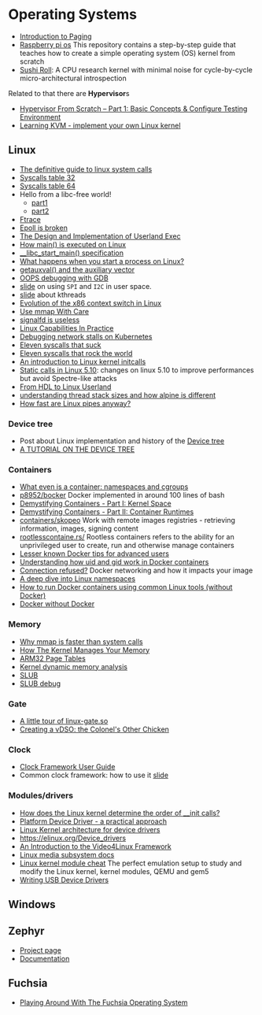# Operating Systems

 - [Introduction to Paging](https://os.phil-opp.com/paging-introduction/)
 - [Raspberry pi os](https://github.com/s-matyukevich/raspberry-pi-os) This repository contains a step-by-step guide that teaches how to create a simple operating system (OS) kernel from scratch
 - [Sushi Roll](https://gamozolabs.github.io/metrology/2019/08/19/sushi_roll.html): A CPU research kernel with minimal noise for cycle-by-cycle micro-architectural introspection

Related to that there are **Hypervisor**s

 - [Hypervisor From Scratch – Part 1: Basic Concepts & Configure Testing Environment](https://rayanfam.com/topics/hypervisor-from-scratch-part-1/)
 - [Learning KVM - implement your own Linux kernel ](https://david942j.blogspot.com/2018/10/note-learning-kvm-implement-your-own.html)

## Linux

 - [The definitive guide to linux system calls](http://blog.packagecloud.io/eng/2016/04/05/the-definitive-guide-to-linux-system-calls/)
 - [Syscalls table 32](https://filippo.io/linux-syscall-table/)
 - [Syscalls table 64](https://syscalls.kernelgrok.com/)
 - Hello from a libc-free world!
    * [part1](https://blogs.oracle.com/ksplice/entry/hello_from_a_libc_free)
    * [part2](https://blogs.oracle.com/ksplice/entry/hello_from_a_libc_free1)
 - [Ftrace](https://jvns.ca/blog/2017/03/19/getting-started-with-ftrace/)
 - [Epoll is broken](https://idea.popcount.org/2017-03-20-epoll-is-fundamentally-broken-22/)
 - [The Design and Implementation of Userland Exec](https://grugq.github.io/docs/ul_exec.txt)
 - [How main() is executed on Linux](http://www.tldp.org/LDP/LG/issue84/hawk.html)
 - [__libc_start_main() specification](https://refspecs.linuxbase.org/LSB_3.0.0/LSB-PDA/LSB-PDA/baselib---libc-start-main-.html)
 - [What happens when you start a process on Linux?](http://jvns.ca/blog/2016/10/04/exec-will-eat-your-brain/)
 - [getauxval() and the auxiliary vector](https://lwn.net/Articles/519085/)
 - [OOPS debugging with GDB](http://mokosays.com/work/?p=22)
 - [slide](http://haifux.org/lectures/258/gpio_spi_i2c_userspace.pdf) on using ``SPI`` and ``I2C`` in user space.
 - [slide](http://www.cs.fsu.edu/~cop4610t/lectures/project2/kthreads/kthreads.pdf) about kthreads
 - [Evolution of the x86 context switch in Linux](http://www.maizure.org/projects/evolution_x86_context_switch_linux/)
 - [Use mmap With Care](https://www.sublimetext.com/blog/articles/use-mmap-with-care)
 - [signalfd is useless](https://ldpreload.com/blog/signalfd-is-useless)
 - [Linux Capabilities In Practice](https://blog.container-solutions.com/linux-capabilities-in-practice)
 - [Debugging network stalls on Kubernetes](https://github.blog/2019-11-21-debugging-network-stalls-on-kubernetes/)
 - [Eleven syscalls that suck](https://www.cloudatomiclab.com/antisyscall/)
 - [Eleven syscalls that rock the world](https://www.cloudatomiclab.com/prosyscall/)
 - [An introduction to Linux kernel initcalls](https://www.collabora.com/news-and-blog/blog/2020/07/14/introduction-to-linux-kernel-initcalls/)
 - [Static calls in Linux 5.10](https://blog.yossarian.net/2020/12/16/Static-calls-in-Linux-5-10): changes on linux 5.10 to improve performances but avoid Spectre-like attacks
 - [From HDL to Linux Userland](https://embed-me.com/from-hdl-to-linux-userland/)
 - [understanding thread stack sizes and how alpine is different](https://ariadne.space/2021/06/25/understanding-thread-stack-sizes-and-how-alpine-is-different/)
 - [How fast are Linux pipes anyway?](https://mazzo.li/posts/fast-pipes.html)

### Device tree


 - Post about Linux implementation and history of the [Device tree](http://junyelee.blogspot.com/2014/04/linux-device-tree.html)
 - [A TUTORIAL ON THE DEVICE TREE](http://junyelee.blogspot.com/2015/07/a-tutorial-on-device-tree.html)

### Containers

 - [What even is a container: namespaces and cgroups](https://jvns.ca/blog/2016/10/10/what-even-is-a-container/)
 - [p8952/bocker](https://github.com/p8952/bocker) Docker implemented in around 100 lines of bash
 - [Demystifying Containers - Part I: Kernel Space](https://medium.com/@saschagrunert/demystifying-containers-part-i-kernel-space-2c53d6979504)
 - [Demystifying Containers - Part II: Container Runtimes](https://medium.com/@saschagrunert/demystifying-containers-part-ii-container-runtimes-e363aa378f25)
 - [containers/skopeo](https://github.com/containers/skopeo) Work with remote images registries - retrieving information, images, signing content
 - [rootlesscontaine.rs/](https://rootlesscontaine.rs/) Rootless containers refers to the ability for an unprivileged user to create, run and otherwise manage containers
 - [Lesser known Docker tips for advanced users](https://offby2.com/posts/001-docker-lesser-known-tips/)
 - [Understanding how uid and gid work in Docker containers](https://medium.com/@mccode/understanding-how-uid-and-gid-work-in-docker-containers-c37a01d01cf)
 - [Connection refused?](https://pythonspeed.com/articles/docker-connection-refused/) Docker networking and how it impacts your image
 - [A deep dive into Linux namespaces](http://ifeanyi.co/posts/linux-namespaces-part-1/)
 - [How to run Docker containers using common Linux tools (without Docker)](https://ilearnedhowto.wordpress.com/tag/unshare/)
 - [Docker without Docker](https://fly.io/blog/docker-without-docker/)

### Memory

 - [Why mmap is faster than system calls](https://sasha-f.medium.com/why-mmap-is-faster-than-system-calls-24718e75ab37)
 - [How The Kernel Manages Your Memory](https://manybutfinite.com/post/how-the-kernel-manages-your-memory/)
 - [ARM32 Page Tables](https://people.kernel.org/linusw/arm32-page-tables)
 - [Kernel dynamic memory analysis](https://elinux.org/Kernel_dynamic_memory_analysis)
 - [SLUB](https://www.programmersought.com/article/34735202546/)
 - [SLUB debug](https://www.programmersought.com/article/34053451287/)

### Gate

 - [A little tour of linux-gate.so](https://www.technovelty.org/linux/a-little-tour-of-linux-gateso.html)
 - [Creating a vDSO: the Colonel's Other Chicken](https://www.linuxjournal.com/content/creating-vdso-colonels-other-chicken)

### Clock

 - [Clock Framework User Guide](http://processors.wiki.ti.com/index.php/Clock_Framework_User_Guide)
 - Common clock framework: how to use it [slide](https://elinux.org/images/b/b8/Elc2013_Clement.pdf)

### Modules/drivers

 - [How does the Linux kernel determine the order of __init calls?](https://stackoverflow.com/questions/10540008/how-does-the-linux-kernel-determine-the-order-of-init-calls/)
 - [Platform Device Driver - a practical approach](http://linuxseekernel.blogspot.com/2014/05/platform-device-driver-practical.html)
 - [Linux Kernel architecture for device drivers](http://2010.rmll.info/IMG/pdf/kernel-device-drivers-rmll2010.pdf)
 - https://elinux.org/Device_drivers
 - [An Introduction to the Video4Linux Framework](https://events.static.linuxfound.org/sites/events/files/slides/v4l2-testing.pdf)
 - [Linux media subsystem docs](https://linuxtv.org/downloads/v4l-dvb-apis/index.html)
 - [Linux kernel module cheat](https://github.com/cirosantilli/linux-kernel-module-cheat) The perfect emulation setup to study and modify the Linux kernel, kernel modules, QEMU and gem5
 - [Writing USB Device Drivers](https://www.kernel.org/doc/html/v4.15/driver-api/usb/writing_usb_driver.html)

## Windows

## Zephyr

 - [Project page](https://www.zephyrproject.org/)
 - [Documentation](https://docs.zephyrproject.org/)

## Fuchsia

 - [Playing Around With The Fuchsia Operating System](https://blog.quarkslab.com/playing-around-with-the-fuchsia-operating-system.html)

